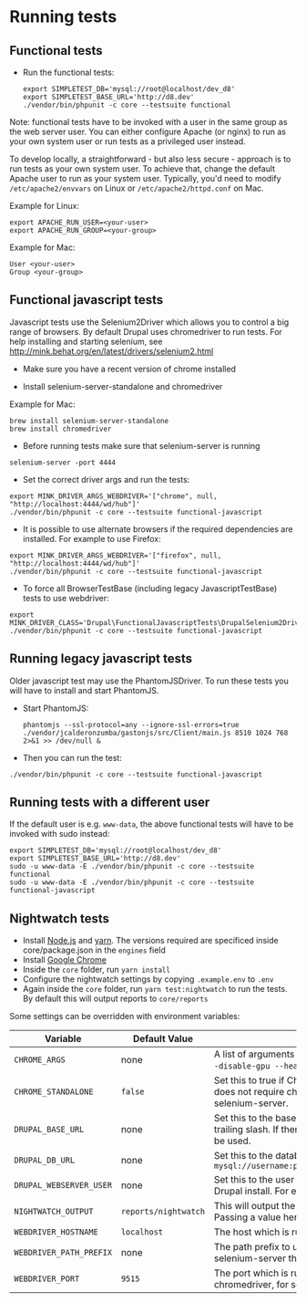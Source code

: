 # Running tests

## Functional tests

* Run the functional tests:
  ```
  export SIMPLETEST_DB='mysql://root@localhost/dev_d8'
  export SIMPLETEST_BASE_URL='http://d8.dev'
  ./vendor/bin/phpunit -c core --testsuite functional
  ```

Note: functional tests have to be invoked with a user in the same group as the
web server user. You can either configure Apache (or nginx) to run as your own
system user or run tests as a privileged user instead.

To develop locally, a straightforward - but also less secure - approach is to
run tests as your own system user. To achieve that, change the default Apache
user to run as your system user. Typically, you'd need to modify
`/etc/apache2/envvars` on Linux or `/etc/apache2/httpd.conf` on Mac.

Example for Linux:

```
export APACHE_RUN_USER=<your-user>
export APACHE_RUN_GROUP=<your-group>
```

Example for Mac:

```
User <your-user>
Group <your-group>
```

## Functional javascript tests

Javascript tests use the Selenium2Driver which allows you to control a
big range of browsers. By default Drupal uses chromedriver to run tests.
For help installing and starting selenium, see http://mink.behat.org/en/latest/drivers/selenium2.html

* Make sure you have a recent version of chrome installed

* Install selenium-server-standalone and chromedriver

Example for Mac:

```
brew install selenium-server-standalone
brew install chromedriver
```

* Before running tests make sure that selenium-server is running
```
selenium-server -port 4444
```

* Set the correct driver args and run the tests:
```
export MINK_DRIVER_ARGS_WEBDRIVER='["chrome", null, "http://localhost:4444/wd/hub"]'
./vendor/bin/phpunit -c core --testsuite functional-javascript
```

* It is possible to use alternate browsers if the required dependencies are
installed. For example to use Firefox:

```
export MINK_DRIVER_ARGS_WEBDRIVER='["firefox", null, "http://localhost:4444/wd/hub"]'
./vendor/bin/phpunit -c core --testsuite functional-javascript
```

* To force all BrowserTestBase (including legacy JavascriptTestBase) tests to use
webdriver:

```
export MINK_DRIVER_CLASS='Drupal\FunctionalJavascriptTests\DrupalSelenium2Driver'
./vendor/bin/phpunit -c core --testsuite functional-javascript
```

## Running legacy javascript tests

Older javascript test may use the PhantomJSDriver. To run these tests you will
have to install and start PhantomJS.

* Start PhantomJS:
  ```
  phantomjs --ssl-protocol=any --ignore-ssl-errors=true ./vendor/jcalderonzumba/gastonjs/src/Client/main.js 8510 1024 768 2>&1 >> /dev/null &
  ```

* Then you can run the test:
```
./vendor/bin/phpunit -c core --testsuite functional-javascript
```

## Running tests with a different user

If the default user is e.g. `www-data`, the above functional tests will have to
be invoked with sudo instead:

```
export SIMPLETEST_DB='mysql://root@localhost/dev_d8'
export SIMPLETEST_BASE_URL='http://d8.dev'
sudo -u www-data -E ./vendor/bin/phpunit -c core --testsuite functional
sudo -u www-data -E ./vendor/bin/phpunit -c core --testsuite functional-javascript
```

## Nightwatch tests

- Install [Node.js](https://nodejs.org/en/download/) and [yarn](https://yarnpkg.com/en/docs/install). The versions required are specificed inside core/package.json in the `engines` field
- Install [Google Chrome](https://www.google.com/chrome/browser/desktop/index.html)
- Inside the `core` folder, run `yarn install`
- Configure the nightwatch settings by copying `.example.env` to `.env`
- Again inside the `core` folder, run `yarn test:nightwatch` to run the tests. By default this will output reports to `core/reports`

Some settings can be overridden with environment variables:

| Variable   | Default Value | Description |
|------------|---------------|-------------|
| `CHROME_ARGS` | none | A list of arguments to pass to Chrome, separated by spaces e.g. `--disable-gpu --headless --no-sandbox`. |
| `CHROME_STANDALONE` | `false` | Set this to true if Chrome is running in a standalone container and does not require chromedriver.start() to be called, for example, selenium-server. | 
| `DRUPAL_BASE_URL` | none | Set this to the base URL for your Drupal install. Do not include the trailing slash. If there is no value the PHP in-built webserver will be used.|
| `DRUPAL_DB_URL` | none | Set this to the database URL for your Drupal install, e.g. `mysql://username:password@localhost/databasename#table_prefix` |
| `DRUPAL_WEBSERVER_USER` | none | Set this to the user running the webserver that is serving the Drupal install. For example, Apache often runs as www-data. |
| `NIGHTWATCH_OUTPUT` | `reports/nightwatch` | This will output the test results into `core/reports/nightwatch`. Passing a value here is relative to the `core` directory |
| `WEBDRIVER_HOSTNAME` | `localhost` | The host which is running headless Chrome or selenium-server. |
| `WEBDRIVER_PATH_PREFIX` | none | The path prefix to use for webdriver. For Chrome this is empty, for selenium-server this should be /wd/hub  |
| `WEBDRIVER_PORT` | `9515` | The port which is running headless Chrome. Defaults to 9515 for chromedriver, for selenium-server this is often 4444. |
